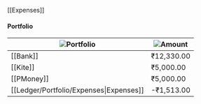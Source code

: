 [[Expenses]]

#### Portfolio

|![](https://www.notion.so/icons/list_gray.svg)Portfolio|![](https://www.notion.so/icons/credit-card_gray.svg)Amount|
|---|---|
|[[Bank]]|₹12,330.00|
|[[Kite]]|₹5,000.00|
|[[PMoney]]|₹5,000.00|
|[[Ledger/Portfolio/Expenses\|Expenses]]|-₹1,513.00|